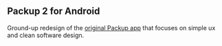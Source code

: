 ## Packup 2 for Android

Ground-up redesign of the [original Packup app](https://github.com/ashwinravrao/Packup) that focuses on simple ux and clean software design.
